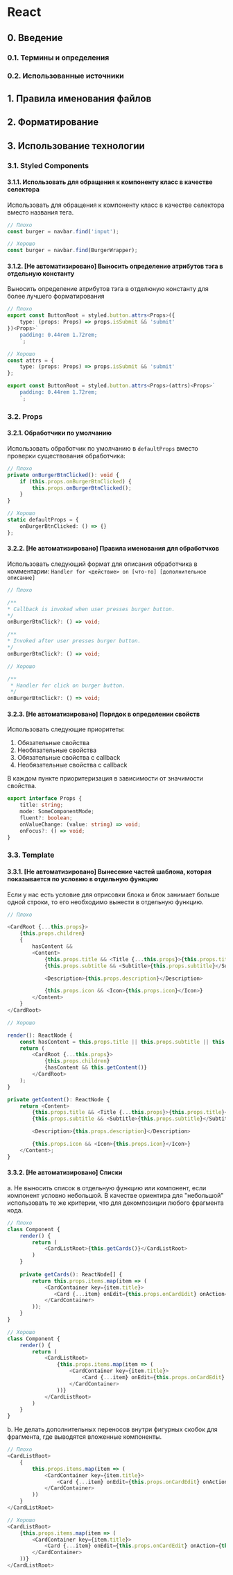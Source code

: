 # React

## 0. Введение

### 0.1. Термины и определения

### 0.2. Использованные источники

## 1. Правила именования файлов

## 2. Форматирование

## 3. Использование технологии

### 3.1. Styled Components

#### 3.1.1. Использовать для обращения к компоненту класс в качестве селектора

Использовать для обращения к компоненту класс в качестве селектора вместо 
названия тега.

```typescript
// Плохо
const burger = navbar.find('input');

// Хорошо
const burger = navbar.find(BurgerWrapper);
```

#### 3.1.2. \[Не автоматизировано\] Выносить определение атрибутов тэга в отдельную константу

Выносить определение атрибутов тэга в отделюную константу для более лучшего форматирования

```typescript jsx
// Плохо
export const ButtonRoot = styled.button.attrs<Props>({
    type: (props: Props) => props.isSubmit && 'submit'
})<Props>`
    padding: 0.44rem 1.72rem;
    `;

// Хорошо
const attrs = {
    type: (props: Props) => props.isSubmit && 'submit'
};

export const ButtonRoot = styled.button.attrs<Props>(attrs)<Props>`
    padding: 0.44rem 1.72rem;
    `;
```


### 3.2. Props

#### 3.2.1. Обработчики по умолчанию

Использовать обработчик по умолчанию в `defaultProps` вместо проверки 
существования обработчика:

```typescript
// Плохо
private onBurgerBtnClicked(): void {
    if (this.props.onBurgerBtnClicked) {
        this.props.onBurgerBtnClicked();
    }
}

// Хорошо
static defaultProps = {
    onBurgerBtnClicked: () => {}
};
```

#### 3.2.2. \[Не автоматизировано\] Правила именования для обработчков

Использовать следующий формат для описания обработчика в комментарии:
`Handler for <действие> on [что-то] [дополнительное описание]`

```typescript
// Плохо

/**
* Callback is invoked when user presses burger button.
*/
onBurgerBtnClick?: () => void;

/**
* Invoked after user presses burger button.
*/
onBurgerBtnClick?: () => void;

// Хорошо

/**
 * Handler for click on burger button.
 */
onBurgerBtnClick?: () => void;
```

#### 3.2.3. \[Не автоматизировано\] Порядок в определении свойств 

Использовать следующие приоритеты:

1. Обязательные свойства
2. Необязательные свойства
3. Обязательные свойства с callback
4. Необязательные свойства с callback

В каждом пункте приоритеризация в зависимости от значимости свойства.

```typescript
export interface Props {
    title: string;
    mode: SomeComponentMode;
    fluent?: boolean;
    onValueChange: (value: string) => void;
    onFocus?: () => void;
}
```

### 3.3. Template

#### 3.3.1. \[Не автоматизировано\] Вынесение частей шаблона, которая показывается по условию в отдельную функцию

Если у нас есть условие для отрисовки блока и блок занимает больше одной строки, 
то его необходимо вынести в отдельную функцию.

```typescript jsx
// Плохо

<CardRoot {...this.props}>
    {this.props.children}
    {
        hasContent &&
        <Content>
            {this.props.title && <Title {...this.props}>{this.props.title}</Title>}
            {this.props.subtitle && <Subtitle>{this.props.subtitle}</Subtitle>}

            <Description>{this.props.description}</Description>

            {this.props.icon && <Icon>{this.props.icon}</Icon>}
        </Content>
    }
</CardRoot>

// Хорошо

render(): ReactNode {
    const hasContent = this.props.title || this.props.subtitle || this.props.icon || this.props.description;
    return (
        <CardRoot {...this.props}>
            {this.props.children}
            {hasContent && this.getContent()}
        </CardRoot>
    );
}

private getContent(): ReactNode {
    return <Content>
        {this.props.title && <Title {...this.props}>{this.props.title}</Title>}
        {this.props.subtitle && <Subtitle>{this.props.subtitle}</Subtitle>}

        <Description>{this.props.description}</Description>

        {this.props.icon && <Icon>{this.props.icon}</Icon>}
    </Content>;
}
```

#### 3.3.2. \[Не автоматизировано\] Списки

a. Не выносить список в отдельную функцию или компонент, если компонент условно небольшой.
В качестве ориентира для "небольшой" использовать те же критерии, что для декомпозиции
любого фрагмента кода.

```typescript jsx
// Плохо
class Component {
    render() {
        return (
            <CardListRoot>{this.getCards()}</CardListRoot>
        )
    }
    
    private getCards(): ReactNode[] {
        return this.props.items.map(item => (
            <CardContainer key={item.title}>
               <Card {...item} onEdit={this.props.onCardEdit} onAction={this.props.onAction}/>
            </CardContainer>
        ));
    }
}

// Хорошо
class Component {
    render() {
        return (
            <CardListRoot>
                {this.props.items.map(item => (
                    <CardContainer key={item.title}>
                        <Card {...item} onEdit={this.props.onCardEdit} onAction={this.props.onAction}/>
                    </CardContainer>
                ))}
            </CardListRoot>
        )
    }
}
```

b. Не делать дополнительных переносов внутри фигурных скобок для фрагмента, где выводятся
вложенные компоненты.

```typescript jsx
// Плохо
<CardListRoot>
    {
        this.props.items.map(item => (
            <CardContainer key={item.title}>
                <Card {...item} onEdit={this.props.onCardEdit} onAction={this.props.onAction}/>
            </CardContainer>
        ))
    }
</CardListRoot>

// Хорошо
<CardListRoot>
    {this.props.items.map(item => (
        <CardContainer key={item.title}>
            <Card {...item} onEdit={this.props.onCardEdit} onAction={this.props.onAction}/>
        </CardContainer>
    ))}
</CardListRoot>
```
